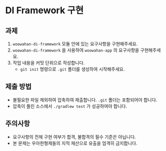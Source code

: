# DI Framework 구현

## 과제

1. `woowahan-di-framework` 모듈 안에 있는 요구사항을 구현해주세요.
2. `woowahan-di-framework` 을 사용하여 `woowahan-app` 의 요구사항을 구현해주세요. 
3. 작업 내용을 커밋 단위으로 작성합니다.
    - `git init` 명령으로 `.git` 폴더를 생성하여 시작해주세요.

## 제출 방법

- 불필요한 파일 제외하여 압축하여 제출합니다. `.git` 폴더는 포함되어야 합니다.
- 압축이 풀린 소스에서 `./gradlew test` 가 성공하여야 합니다.

## 주의사항

- 요구사항의 전체 구현 여부가 합격, 불합격의 필수 기준은 아닙니다.
- 본 문제는 우아한형제들의 지적 재산으로 유출을 엄격히 금지합니다.